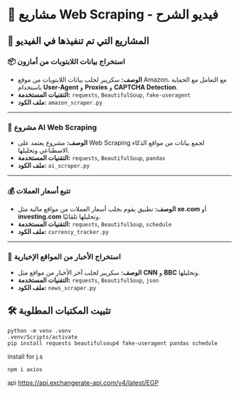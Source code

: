 # 📝 مشاريع Web Scraping - فيديو الشرح

## 📌 المشاريع التي تم تنفيذها في الفيديو

### 📦 استخراج بيانات اللابتوبات من أمازون
- **الوصف:** سكريبر لجلب بيانات اللابتوبات من موقع Amazon، مع التعامل مع الحماية باستخدام **User-Agent** و **Proxies** و **CAPTCHA Detection**.  
- **التقنيات المستخدمة:** `requests`, `BeautifulSoup`, `fake-useragent`  
- **ملف الكود:** `amazon_scraper.py`  

---

### 🤖 مشروع AI Web Scraping
- **الوصف:** مشروع يعتمد على Web Scraping لجمع بيانات من مواقع الذكاء الاصطناعي وتحليلها.  
- **التقنيات المستخدمة:** `requests`, `BeautifulSoup`, `pandas`  
- **ملف الكود:** `ai_scraper.py`  

---

### 💰 تتبع أسعار العملات
- **الوصف:** تطبيق يقوم بجلب أسعار العملات من مواقع مالية مثل **xe.com** أو **investing.com** وتحليلها تلقائيًا.  
- **التقنيات المستخدمة:** `requests`, `BeautifulSoup`, `schedule`  
- **ملف الكود:** `currency_tracker.py`  

---

### 📰 استخراج الأخبار من المواقع الإخبارية
- **الوصف:** سكريبر لجلب آخر الأخبار من مواقع مثل **CNN** و **BBC** وتحليلها.  
- **التقنيات المستخدمة:** `requests`, `BeautifulSoup`, `json`  
- **ملف الكود:** `news_scraper.py`  

## 🛠 تثبيت المكتبات المطلوبة
```
python -m venv .venv
.venv/Scripts/activate
pip install requests beautifulsoup4 fake-useragent pandas schedule
```
install for j.s
```
npm i axios
```
api
https://api.exchangerate-api.com/v4/latest/EGP
